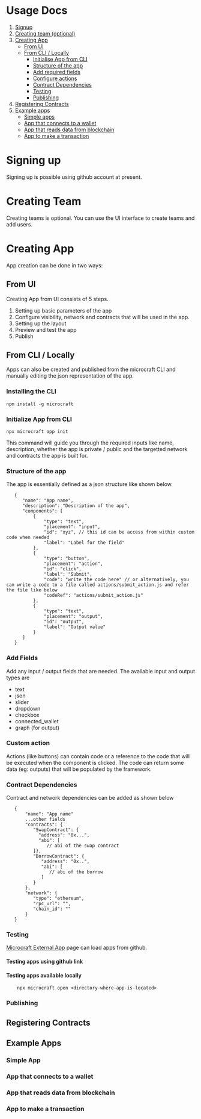 # Usage Docs

1. [Signup](#signing-up)
2. [Creating team (optional)](#creating-team)
3. [Creating App](#creating-app)
    - [From UI](#from-ui)
    - [From CLI / Locally](#from-cli--locally)
        - [Initialise App from CLI](#initialize-app-from-cli)
        - [Structure of the app](#structure-of-the-app)
        - [Add required fields](#add-fields)
        - [Configure actions](#custom-action)
        - [Contract Dependencies](#contract-dependencies)
        - [Testing](#testing)
        - [Publishing](#publishing)
4. [Registering Contracts](#registering-contracts)
5. [Example apps](#example-apps)
    - [Simple apps](#simple-app)
    - [App that connects to a wallet](#app-that-connects-to-a-wallet)
    - [App that reads data from blockchain](#app-that-reads-data-from-blockchain)
    - [App to make a transaction](#app-to-make-a-transaction)

# Signing up

Signing up is possible using github account at present.

# Creating Team

Creating teams is optional. You can use the UI interface to create teams and add users.

# Creating App

App creation can be done in two ways:

## From UI

Creating App from UI consists of 5 steps.

1. Setting up basic parameters of the app
2. Configure visibility, network and contracts that will be used in the app.
3. Setting up the layout
4. Preview and test the app
5. Publish

## From CLI / Locally

Apps can also be created and published from the microcraft CLI and manually editing the json representation of the app.

### Installing the CLI

`
    npm install -g microcraft
`

### Initialize App from CLI

`
    npx microcraft app init
`

This command will guide you through the required inputs like name, description, whether the app is private / public and the targetted network and contracts the app is built for.

### Structure of the app

The app is essentially defined as a json structure like shown below.

```
   {
      "name": "App name",
      "description": "Description of the app",
      "components": [
          {
              "type": "text",
              "placement": "input",
              "id": "xyz", // this id can be access from within custom code when needed
              "label": "Label for the field"
          },
          {
              "type": "button",
              "placement": "action",
              "id": "click",
              "label": "Submit",
              "code": "write the code here" // or alternatively, you can write a code to a file called actions/submit_action.js and refer the file like below
              "codeRef": "actions/submit_action.js"
          },
          {
              "type": "text",
              "placement": "output",
              "id": "output",
              "label": "Output value"
          }
      ]
   }
```

### Add Fields

Add any input / output fields that are needed. The available input and output types are

- text
- json
- slider
- dropdown
- checkbox
- connected_wallet
- graph (for output)

### Custom action

Actions (like buttons) can contain code or a reference to the code that will be executed when the component is clicked. The code can return some data (eg: outputs) that will be populated by the framework.

### Contract Dependencies

Contract and network dependencies can be added as shown below

```
   {
       "name": "App name"
       ...other fields
       "contracts": {
          "SwapContract": {
            "address": "0x...",
            "abi": [
               // abi of the swap contract
          ]},
          "BorrowContract": {
             "address": "0x..",
             "abi": [
                // abi of the borrow
             ]
          }
       },
       "network": {
          "type": "ethereum",
          "rpc_url": "",
          "chain_id": ""
       }
   }
```

### Testing

[Microcraft External App](https://microcraft.dev/app/external) page can load apps from github.

#### Testing apps using github link

#### Testing apps available locally

```
    npx microcraft open <directory-where-app-is-located>
```

### Publishing

## Registering Contracts
## Example Apps
### Simple App
### App that connects to a wallet
### App that reads data from blockchain
### App to make a transaction